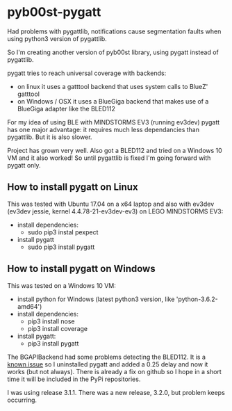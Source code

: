 # pyb00st-pygatt

Had problems with pygattlib, notifications cause segmentation faults when using
python3 version of pygattlib.

So I'm creating another version of pyb00st library, using pygatt instead of pygattlib.

pygatt tries to reach universal coverage with backends:
- on linux it uses a gatttool backend that uses system calls to BlueZ' gatttool
- on Windows / OSX it uses a BlueGiga backend that makes use of a BlueGiga adapter like the BLED112

For my idea of using BLE with MINDSTORMS EV3 (running ev3dev) pygatt has one major advantage: it
requires much less dependancies than pygattlib. But it is also slower.

Project has grown very well. Also got a BLED112 and tried on a Windows 10 VM and it also worked!
So until pygattlib is fixed I'm going forward with pygatt only.

## How to install pygatt on Linux ##

This was tested with Ubuntu 17.04 on a x64 laptop and also with ev3dev
(ev3dev jessie, kernel 4.4.78-21-ev3dev-ev3) on LEGO MINDSTORMS EV3:
- install dependencies:
  - sudo pip3 instal pexpect
- install pygatt
  - sudo pip3 install pygatt

## How to install pygatt on Windows ##

This was tested on a Windows 10 VM:
- install python for Windows (latest  python3 version, like 'python-3.6.2-amd64')
- install dependencies:
  - pip3 install nose
  - pip3 install coverage
- install pygatt:
  - pip3 install pygatt
 
 The BGAPIBackend had some problems detecting the BLED112. It is a
 [known issue](https://github.com/peplin/pygatt/issues/118) so I uninstalled pygatt and
 added a 0.25 delay and now it works (but not always). There is already a fix on github
 so I hope in a short time it will be included in the PyPi repositories.
 
 I was using release 3.1.1. There was a new release, 3.2.0, but problem keeps occurring.
 
 
